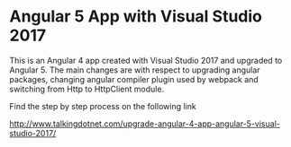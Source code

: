 # Angular 5 App with Visual Studio 2017
This is an Angular 4 app created with Visual Studio 2017 and upgraded to Angular 5. The main changes are with respect to upgrading angular packages, changing angular compiler plugin used by webpack and switching from Http to HttpClient module.

Find the step by step process on the following link

http://www.talkingdotnet.com/upgrade-angular-4-app-angular-5-visual-studio-2017/
